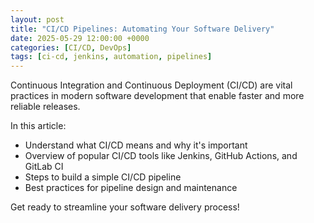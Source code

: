 ```yaml
---
layout: post
title: "CI/CD Pipelines: Automating Your Software Delivery"
date: 2025-05-29 12:00:00 +0000
categories: [CI/CD, DevOps]
tags: [ci-cd, jenkins, automation, pipelines]
---
```


Continuous Integration and Continuous Deployment (CI/CD) are vital practices in modern software development that enable faster and more reliable releases.

In this article:

- Understand what CI/CD means and why it's important
- Overview of popular CI/CD tools like Jenkins, GitHub Actions, and GitLab CI
- Steps to build a simple CI/CD pipeline
- Best practices for pipeline design and maintenance

Get ready to streamline your software delivery process!
